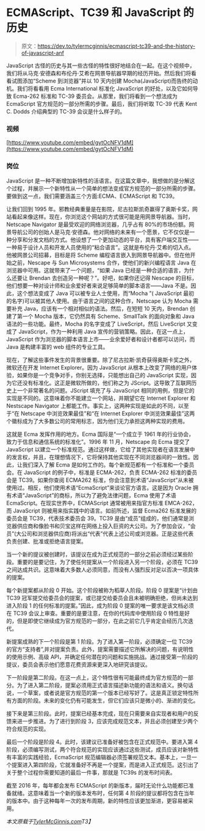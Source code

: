 # ECMAScript、TC39 和 JavaScript 的历史

> 原文：<https://dev.to/tylermcginnis/ecmascript-tc39-and-the-history-of-javascript-anf>

JavaScript 古怪的历史与其一些古怪的特性很好地结合在一起。在这个视频中，我们将从马克·安德森和布伦丹·艾希在网景导航器早期的经历开始。然后我们将看看试图添加“Scheme 到浏览器”并以 10 天内创建 Mocha(JavaScript)而告终的动机。我们将看看用 Ecma International 标准化 JavaScript 的好处，以及它如何导致 Ecma-262 标准和 TC-39 委员会。从那里，我们将看到一个想法成为 EcmaScript 官方规范的一部分所需的步骤。最后，我们将听取 TC-39 代表 Kent C. Dodds 介绍典型的 TC-39 会议是什么样子的。

### 视频

[https://www.youtube.com/embed/gytOcNFV1dM](https://www.youtube.com/embed/gytOcNFV1dM)

### 岗位

JavaScript 是一种不断增加新特性的活语言。在这篇文章中，我想做的是分解这个过程，并展示一个新特性从一个简单的想法变成官方规范的一部分所需的步骤。要做到这一点，我们需要涵盖三个方面:ECMA、ECMAScript 和 TC39。

让我们回到 1995 年。邪教经典重量是在影院，尼古拉斯凯奇赢得了奥斯卡奖，网站看起来像这样。现在，你浏览这个网站的方式很可能是用网景导航器。当时，Netscape Navigator 是最受欢迎的网络浏览器，几乎占有 80%的市场份额。网景导航公司的创始人是马克·安德森。他对网络的未来有一个愿景，它不仅仅是一种分享和分发文档的方式。他设想了一个更加动态的平台，具有客户端交互性——一种易于设计人员和开发人员使用的“粘合语言”。这就是布伦丹·艾希的切入点。他被网景公司招募，目标是将 Scheme 编程语言嵌入到网景导航器中。但在他开始之前，Nescape 与 Sun Microsystems 合作，使他们的新兴编程语言 Java 在浏览器中可用。这就带来了一个问题，“如果 Java 已经是一种合适的语言，为什么还要让 Brendan 去创造另一种呢？”。好吧，如果你还记得 Nescape 的目标，他们想要一种对设计师和业余爱好者来说足够简单的脚本语言——Java 不是。因此，这个想法变成了 Java 可以被专业人士使用，而“Mocha ”( JavaScript 最初的名字)可以被其他人使用。由于语言之间的这种合作，Netscape 认为 Mocha 需要补充 Java，应该有一个相对相似的语法。然后，在短短 10 天内，Brendan 创建了第一个 Mocha 版本，它仍然具有 Scheme、SmallTalk 的面向对象和 Java 语法的一些功能。最终，Mocha 的名字变成了 LiveScript，然后 LiveScript 又变成了 JavaScript，作为一种利用 Java 宣传的营销策略。因此，在这一点上，JavaScript 作为浏览器的脚本语言上市——业余爱好者和设计者都可以访问，而 Java 是构建丰富的 web 组件的专业工具。

现在，了解这些事件发生的背景很重要。除了尼古拉斯·凯奇获得奥斯卡奖之外，微软还在开发 Internet Explorer。因为 JavaScript 从根本上改变了网络的用户体验，如果你是一个竞争对手，你别无选择，只能想出自己的 JavaScript 实现，因为它还没有标准化。这正是微软所做的，他们称之为 JScript。这导致了互联网历史上一个非常著名的问题。JScript 填充了与 JavaScript 相同的用例，但是它的实现是不同的。这意味着你不能建立一个网站，并期望它在 Internet Explorer 和 Nestscape Navigator 上都能工作。事实上，这两种实现是如此的不同，以至于“在 Netscape 中浏览效果最佳”和“在 Internet Explorer 中浏览效果最佳”这两个徽标成为了大多数公司的常用标志，因为他们无力承担这两种实现的费用。

这就是 Ecma 发挥作用的地方。Ecma 国际是“一个成立于 1961 年的行业协会，致力于信息和通信系统的标准化”。1996 年 11 月，Netscape 向 Ecma 提交了 JavaScript 以建立一个标准规范。通过这样做，它给了其他实现者在语言发展中的发言权，并且，在理想情况下，它将保持其他实现在不同浏览器间的一致性。因此，让我们深入了解 Ecma 是如何工作的。每个新规范都有一个标准和一个委员会。在 JavaScript 的例子中，标准是 ECMA-262，负责 ECMA-262 标准的委员会是 TC39。如果你查阅 ECMA262 标准，你会注意到术语“JavaScript”从未被使用过。相反，他们使用术语“EcmaScript”来谈论官方语言。这是因为 Oracle 拥有术语“JavaScript”的商标，所以为了避免法律问题，Ecma 使用了术语 EcmaScript。在现实世界中，ECMAScript 通常被用来指官方标准 EMCA-262，而 JavaScript 则被用来指实践中的语言。如前所述，监督 Ecma262 标准发展的委员会是 TC39，代表技术委员会 39。TC39 是由“成员”组成的，他们通常是浏览器供应商和像脸书和贝宝这样在网络上投入巨资的大公司。为了参加会议，“会员”(大公司和浏览器供应商)将派出“代表”代表上述公司或浏览器。正是这些代表负责创建、批准或拒绝语言提案。

当一个新的提议被创建时，该提议在成为正式规范的一部分之前必须经过某些阶段。重要的是要记住，为了使任何提案从一个阶段进入另一个阶段，必须在 TC39 之间达成共识。这意味着大多数人必须同意，而没有人强烈反对足以否决一项具体的提案。

每个新提案都从阶段 0 开始。这个阶段被称为稻草人阶段。阶段 0 提案是“计划由 TC39 冠军提交给委员会的提案，或已提交给委员会且未被明确拒绝，但尚未达到进入阶段 1 的任何标准的提案。”因此，成为阶段 0 提案的唯一要求是该文档必须在 TC39 会议上审查。重要的是要注意，在你的代码库中使用阶段 0 特性是好的，但是即使它继续成为官方规范的一部分，在此之前它几乎肯定会经历几次迭代。

新提案成熟的下一个阶段是第 1 阶段。为了进入第一阶段，必须确定一位 TC39 的官方“支持者”,并对提案负责。此外，提案需要描述它所解决的问题，有说明性的使用示例、高级 API，并确定任何潜在的问题和实施挑战。通过接受第一阶段的提议，委员会表示他们愿意花费资源来更深入地研究该提议。

下一阶段是第二阶段。在这一点上，这个特性很有可能最终成为官方规范的一部分。为了进入第二阶段，提案必须用正式语言描述新功能的语法和语义。换句话说，一个草案，或者说是官方规范的第一个版本已经写好了。这是真正锁定特性所有方面的阶段。未来的变化仍有可能发生，但它们应该只是微小的、渐进的变化。

接下来是第三阶段。此时，提案已经基本完成，现在只需要来自实现者和用户的反馈来进一步推进。为了进行到阶段 3，应该完成规范文本，并且必须创建至少两个符合规范的实现。

最后一个阶段是阶段 4。此时，该建议已准备好被包含在正式规范中。要进入第 4 阶段，必须编写测试，两个符合规范的实现应该通过这些测试，成员应该对新特性有丰富的实践经验，EcmaScript 规范编辑器必须签署规范文本。基本上，一旦一个提案进入第四阶段，它就准备好不再是一个提案，而是进入正式规范。这引出了关于整个过程你需要知道的最后一件事，那就是 TC39s 的发布时间表。

截至 2016 年，每年都会发布 ECMAScript 的新版本，届时无论什么功能都已准备就绪。这意味着当一个新的版本发布时，任何第 4 阶段的提议都将包含在当年的版本中。由于这种每年一次的发布周期，新的特性应该更加渐进，更容易被采用。

*本文原载于[TylerMcGinnis.com](https://tylermcginnis.com/videos/ecmascript/)T3】*